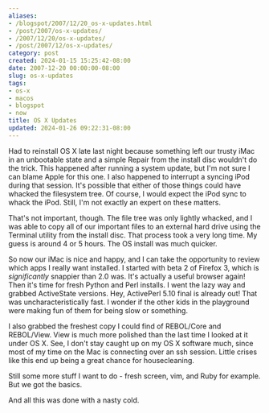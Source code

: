 ```yaml
---
aliases:
- /blogspot/2007/12/20_os-x-updates.html
- /post/2007/os-x-updates/
- /2007/12/20/os-x-updates/
- /post/2007/12/os-x-updates/
category: post
created: 2024-01-15 15:25:42-08:00
date: 2007-12-20 00:00:00-08:00
slug: os-x-updates
tags:
- os-x
- macos
- blogspot
- now
title: OS X Updates
updated: 2024-01-26 09:22:31-08:00
---
```


Had to reinstall OS X late last night because something left our trusty iMac in an unbootable state and a simple Repair from the install disc wouldn't do the trick. This happened after running a system update, but I'm not sure I can blame Apple for this one. I also happened to interrupt a syncing iPod during that session. It's possible that either of those things could have whacked the filesystem tree. Of course, I would expect the iPod sync to whack the iPod. Still, I'm not exactly an expert on these matters.

<!--more-->

That's not important, though. The file tree was only lightly whacked, and I was able to copy all of our important files to an external hard drive using the Terminal utility from the install disc. That process took a very long time. My guess is around 4 or 5 hours. The OS install was much quicker.

So now our iMac is nice and happy, and I can take the opportunity to review which apps I really want installed. I started with beta 2 of Firefox  3, which is <span style="font-style: italic;">significantly</span> snappier than 2.0 was. It's actually a useful browser again! Then it's time for fresh Python and Perl installs. I went the lazy way and grabbed ActiveState versions. Hey, ActivePerl 5.10 final is already out! That was uncharacteristically fast. I wonder if the other kids in the playground were making fun of them for being slow or something.

I also grabbed the freshest copy I could find of REBOL/Core and REBOL/View. View is much more polished than the last time I looked at it under OS X. See, I don't stay caught up on my OS X software much, since most of my time on the Mac is connecting over an ssh session. Little crises like this end up being a great chance for housecleaning.

Still some more stuff I want to do - fresh screen, vim, and Ruby for example. But we got the basics.

And all this was done with a nasty cold.
